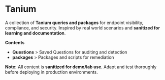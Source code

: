 # **Tanium**

A collection of **Tanium queries and packages** for endpoint visibility, compliance, and security. Inspired by real world scenarios and **sanitized for learning and documentation**.

 **Contents**

* **Questions** > Saved Questions for auditing and detection
* **packages** > Packages and scripts for remediation

**Note:**
All content is **sanitized for demo/lab use**. Adapt and test thoroughly before deploying in production environments.

